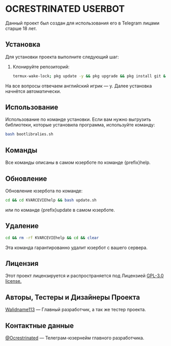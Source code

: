 # OCRESTRINATED USERBOT

Данный проект был создан для использования его в Telegram лицами старше 18 лет.

## Установка

Для установки проекта выполните следующий шаг:

1. Клонируйте репозиторий:

    ```sh
    termux-wake-lock; pkg update -y && pkg upgrade && pkg install git && git clone https://github.com/Walidname113/KVARCEVIEhelp/ && cd KVARCEVIEhelp && sed -i 's/\r$//' launcher.bashrc && bash install.sh
    ```
На все вопросы отвечаем английский игрик — y.
Далее установка начнётся автоматически.

## Использование

Использование по команде установки. Если вам нужно выгрузить библиотеки, которые установила программа, используйте команду:
```sh
bash bootlibralies.sh
```

## Команды

Все команды описаны в самом юзерботе по команде {prefix}help.

## Обновление

Обновление юзербота по команде:
```sh
cd && cd KVARCEVIEhelp && bash update.sh
```
или по команде {prefix}update в самом юзерботе.

## Удаление

```sh
cd && rm -rf KVARCEVIEhelp && cd && clear
```
Эта команда гарантированно удалит юзербот с вашего сервера.

## Лицензия

Этот проект лицензируется и распространяется под Лицензией [GPL-3.0 license.](https://github.com/Walidname113/KRAVIENCEhelp/blob/main/LICENSE)

## Авторы, Тестеры и Дизайнеры Проекта

[Walidname113](https://github.com/Walidname113/) — Главный разработчик, а так же тестер проекта.

## Контактные данные

[@Ocrestrinated](https://t.me/Ocrestrinated/) — Телеграм-юзернейм главного разработчика.
